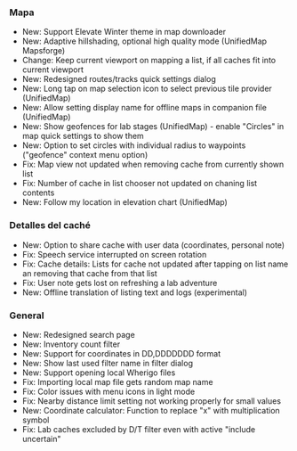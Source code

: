 ### Mapa
- New: Support Elevate Winter theme in map downloader
- New: Adaptive hillshading, optional high quality mode (UnifiedMap Mapsforge)
- Change: Keep current viewport on mapping a list, if all caches fit into current viewport
- New: Redesigned routes/tracks quick settings dialog
- New: Long tap on map selection icon to select previous tile provider (UnifiedMap)
- New: Allow setting display name for offline maps in companion file (UnifiedMap)
- New: Show geofences for lab stages (UnifiedMap) - enable "Circles" in map quick settings to show them
- New: Option to set circles with individual radius to waypoints ("geofence" context menu option)
- Fix: Map view not updated when removing cache from currently shown list
- Fix: Number of cache in list chooser not updated on chaning list contents
- New: Follow my location in elevation chart (UnifiedMap)

### Detalles del caché
- New: Option to share cache with user data (coordinates, personal note)
- Fix: Speech service interrupted on screen rotation
- Fix: Cache details: Lists for cache not updated after tapping on list name an removing that cache from that list
- Fix: User note gets lost on refreshing a lab adventure
- New: Offline translation of listing text and logs (experimental)

### General
- New: Redesigned search page
- New: Inventory count filter
- New: Support for coordinates in DD,DDDDDDD format
- New: Show last used filter name in filter dialog
- New: Support opening local Wherigo files
- Fix: Importing local map file gets random map name
- Fix: Color issues with menu icons in light mode
- Fix: Nearby distance limit setting not working properly for small values
- New: Coordinate calculator: Function to replace "x" with multiplication symbol
- Fix: Lab caches excluded by D/T filter even with active "include uncertain"
